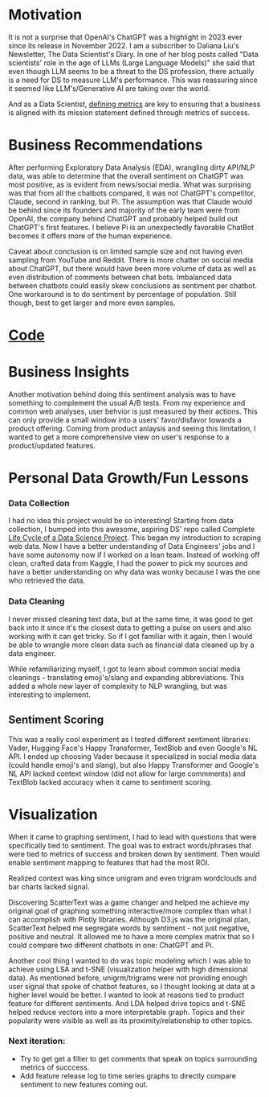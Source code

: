 # Motivation

It is not a surprise that OpenAI's ChatGPT was a highlight in 2023 ever since its release in November 2022. 
I am a subscriber to Daliana Liu's Newsletter, The Data Scientist's Diary. In one of her blog posts called 
"Data scientists' role in the age of LLMs (Large Language Models)" she said that even though LLM seems to be 
a threat to the DS profession, there actually is a need for DS to measure LLM's performance. This was reassuring 
since it seemed like LLM's/Generative AI are taking over the world.

And as a Data Scientist, [defining metrics](https://data-chef.notion.site/Metric-Overview-fe3202bb07624dde85d2d1d8aee3fc8d) 
are key to ensuring that a business is aligned with its mission statement defined through metrics of success.

# Business Recommendations

After performing Exploratory Data Analysis (EDA), wrangling dirty API/NLP data, was able to determine that
the overall sentiment on ChatGPT was most positive, as is evident from news/social media. What was surprising was
that from all the chatbots compared, it was not ChatGPT's competitor, Claude, second in ranking, but Pi. The
assumption was that Claude would be behind since its founders and majority of the early team were from OpenAI,
the company behind ChatGPT and probably helped build out ChatGPT's first features. I believe Pi is an unexpectedly
favorable ChatBot becomes it offers more of the human experience. 

Caveat about conclusion is on limited sample size and not having even sampling from YouTube and Reddit. There is more 
chatter on social media about ChatGPT, but there would have been more volume of data as well as even distribution of 
comments between chat bots. Imbalanced data between chatbots could easily skew conclusions as sentiment per chatbot. One
workaround is to do sentiment by percentage of population. Still though, best to get larger and more even samples.

# [Code](https://github.com/mindyng/2023-Business-Projects/blob/main/sentiment-analysis-on-llm-chatbots.ipynb)

# Business Insights

Another motivation behind doing this sentiment analysis was to have something to complement the usual A/B tests. From my 
experience and common web analyses, user behvior is just measured by their actions.  This can only provide a small 
window into a users' favor/disfavor towards a product offering. Coming from product anlaysis and seeing this limitation,
I wanted to get a more comprehensive view on user's response to a product/updated features.

# Personal Data Growth/Fun Lessons

### Data Collection
I had no idea this project would be so interesting! Starting from data collection, I bumped into this awesome, aspiring DS' 
repo called Complete [Life Cycle of a Data Science Project](https://github.com/achuthasubhash/Complete-Life-Cycle-of-a-Data-Science-Project). 
This began my introduction to scraping web data. Now I have a better understanding of Data Engineers' jobs and I have some
autonomy now if I worked on a lean team. Instead of working off clean, crafted data from Kaggle, I had the power to pick 
my sources and have a better understanding on why data was wonky because I was the one who retrieved the data.

### Data Cleaning
I never missed cleaning text data, but at the same time, it was good to get back into it since it's the closest data to getting a 
pulse on users and also working with it can get tricky. So if I got familiar with it again, then I would be able to wrangle more 
clean data such as financial data cleaned up by a data engineer. 

While refamiliarizing myself, I got to learn about common social media cleanings - translating emoji's/slang and expanding 
abbreviations. This added a whole new layer of complexity to NLP wrangling, but was interesting to implement. 

## Sentiment Scoring
This was a really cool experiment as I tested different sentiment libraries: Vader, Hugging Face's Happy Transformer, TextBlob
and even Google's NL API. I ended up choosing Vader because it specialized in social media data (could handle emoji's and
slang), but also Happy Transformer and Google's NL API lacked context window (did not allow for large commments) and TextBlob 
lacked accuracy when it came to sentiment scoring.

# Visualization
When it came to graphing sentiment, I had to lead with questions that were specifically tied to sentiment. The goal was to extract
words/phrases that were tied to metrics of success and broken down by sentiment. Then would enable sentiment mapping to features 
that had the most ROI.

Realized context was king since unigram and even trigram wordclouds and bar charts lacked signal.

Discovering ScatterText was a game changer and helped me achieve my original goal of graphing something interactive/more complex
than what I can accomplish with Plotly libraries. Although D3.js was the original plan, ScatterText helped me segregate words by sentiment - 
not just negative, positive and neutral. It allowed me to have a more complex matrix that so I could compare two different chatbots in one: 
ChatGPT and Pi. 

Another cool thing I wanted to do was topic modeling which I was able to achieve using LSA and t-SNE (visualization helper with high dimensional data). As mentioned before, unigrm/trigrams were not providing enough user signal that spoke of chatbot features, so I thought looking at data at a higher level would be better. I wanted to look at reasons tied to product feature for different sentiments. And LDA helped drive topics and t-SNE helped reduce vectors into a more interpretable graph. Topics and their popularity were visible as well as its proximity/relationship to other topics.

### Next iteration:
* Try to get get a filter to get comments that speak on topics surrounding metrics of succcess.
* Add feature release log to time series graphs to directly compare sentiment to new features coming out.
